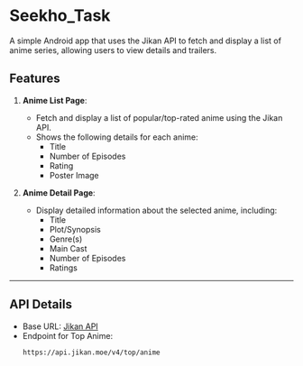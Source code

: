 # Seekho_Task
A simple Android app that uses the Jikan API to fetch and display a list of anime series, allowing users to view details and trailers.

## **Features**
1. **Anime List Page**:
   - Fetch and display a list of popular/top-rated anime using the Jikan API.
   - Shows the following details for each anime:
     - Title
     - Number of Episodes
     - Rating
     - Poster Image

2. **Anime Detail Page**:
   - Display detailed information about the selected anime, including:
     - Title
     - Plot/Synopsis
     - Genre(s)
     - Main Cast
     - Number of Episodes
     - Ratings 

---

## **API Details**
- Base URL: [Jikan API](https://jikan.moe/)
- Endpoint for Top Anime:  
  ```plaintext
  https://api.jikan.moe/v4/top/anime
